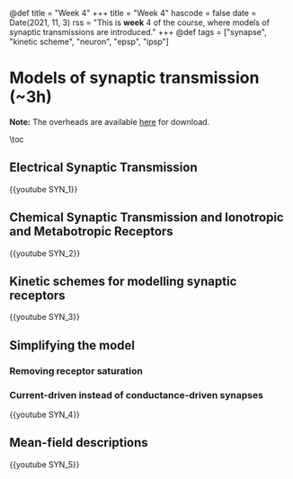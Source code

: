 @def title = "Week 4"
+++
title = "Week 4"
hascode = false
date = Date(2021, 11, 3)
rss = "This is **week** 4 of the course, where models of synaptic transmissions are introduced."
+++
@def tags = ["synapse", "kinetic scheme", "neuron", "epsp", "ipsp"]

# Models of synaptic transmission (~3h)

**Note:** The overheads are available [here](https://github.com/mgiugliano/ComputationalNeurobiologyCourse/tree/main/overheads/Lectures) for download.

\toc

## Electrical Synaptic Transmission 

{{youtube SYN_1}}

## Chemical Synaptic Transmission and Ionotropic and Metabotropic Receptors
{{youtube SYN_2}}

## Kinetic schemes for modelling synaptic receptors

{{youtube SYN_3}}

## Simplifying the model

### Removing receptor saturation

### Current-driven instead of conductance-driven synapses

{{youtube SYN_4}}

## Mean-field descriptions
{{youtube SYN_5}}

